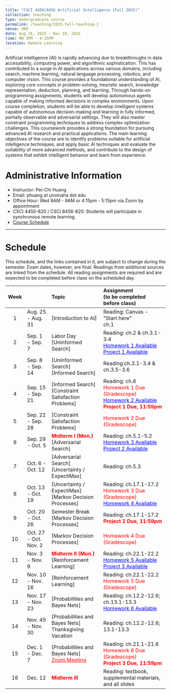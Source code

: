 ```yaml
---
title: "CSCI 4450/8456 Artificial Intelligence (Fall 2025)"
collection: teaching
type: Undergraduate course
permalink: /teaching/2025-fall-teaching-2
venue: UNO
date: Aug 25, 2025 - Dec 19, 2025
time: MW 3PM - 4:15PM
location: Remote Learning
---
```

Artificial intelligence (AI) is rapidly advancing due to breakthroughs in data accessibility, computing power, and algorithmic sophistication. This has contributed to a surge in AI applications across various domains, including search, machine learning, natural language processing, robotics, and computer vision. This course provides a foundational understanding of AI, exploring core concepts in problem-solving, heuristic search, knowledge representation, deduction, planning, and learning. Through hands-on programming assignments, students will develop autonomous agents capable of making informed decisions in complex environments. Upon course completion, students will be able to develop intelligent systems capable of autonomous decision-making and learning in fully informed, partially observable and adversarial settings. They will also master constraint programming techniques to address complex optimization challenges. This coursework provides a strong foundation for pursuing advanced AI research and practical applications. The main learning objectives of the course are to identify problems suitable for artificial intelligence techniques, and apply basic AI techniques and evaluate the suitability of more advanced methods, and contribute to the design of systems that exhibit intelligent behavior and learn from experience.

# Administrative Information
* Instructor: Pei-Chi Huang
* Email: phuang at unomaha dot edu
* Office Hour: Wed 8AM - 9AM or 4:15pm - 5:15pm via Zoom by appointment
* CSCI 4450-820 / CSCI 8456-820: Students will participate in synchronous remote learning.
* [Course Schedule](#schedule)

---------------------------------------------------------------------------------------------------------------
# Schedule
This schedule, and the links contained in it, are subject to change during the semester. Exam dates, however, are final.
Readings from additional sources are linked from the schedule. All reading assignments are required and are expected to be completed before class on the scheduled day.



| Week |    	|           	Topic             	| Assignment <br>(to be completed before class) |
|:----:|:----------|:------------------------------------|:----------------------------------------------|
| 1  |  Aug. 25  -   Aug. 31  |   [Introduction to AI]   	| 	Reading: Canvas - "Start here"  <br> ch.1     	|
| 2  |  Sep. 1  -   Sep. 7	|  Labor Day <br> [Uninformed Search]     	|   Reading: ch.2 & ch.3.1-3.4  <br> <a href="" style="color:blue"> Homework 1 Available</a> <br> <a href="" style="color:blue">Project 1 Available</a> |
| 3  |  Sep. 8   -   Sep. 14   |  [Uninformed Search] <br>  [Informed Search]   | Reading:ch.3.1-3.4 & ch.3.5-3.6   |
| 4  |  Sep. 15  -   Sep. 21  |  [Informed Search] <br> [Constraint Satisfaction Problems] 	|   Reading:  ch.6   <br> <span style="color:red"> Homework 1 Due (Gradescope) <br> <a href="" style="color:blue"> Homework 2 Available</a>   <br> <span style="color:red"> **Project 1 Due, 11:59pm**</span>  |
| 5  |  Sep. 22  -   Sep. 28  |   [Constraint Satisfaction Problems] 	| 	<span style="color:red"> Homework 2 Due (Gradescope)  |
| 6  |  Sep. 29  -   Oct. 5  |  <span style="color:red"> **Midterm I (Mon.)** </span> <br> [Adversarial Search]       	|   Reading: ch.5.1-5.2  <br> <a href="" style="color:blue"> Homework 3 Available</a>  <br> <a href="" style="color:blue">Project 2 Available</a> 	|
| 7  |  Oct. 6  -   Oct. 12   	|   [Adversarial Search] <br> [Uncertainty / ExpectiMax]   	|	Reading: ch.5.3	|
| 8  |  Oct. 13 - Oct. 19	|  [Uncertainty / ExpectiMax] <br>[Markov Decision Processes]  |  Reading: ch.17.1-17.2 <br>  <span style="color:red"> Homework 3 Due (Gradescope) <br> <a href="" style="color:blue"> Homework 4 Available</a>  |
| 9	|   Oct. 20 - Oct. 26  |   Semester Break <br> [Markov Decision Processes]  |  Reading: ch.17.1-17.2  <br> <span style="color:red"> **Project 2 Due, 11:59pm**</span>   |
| 10  |  Oct. 27 - Oct. Nov. 2 	|   [Markov Decision Processes]  |   <span style="color:red"> Homework 4 Due (Gradescope)   	|
| 11  |   Nov. 3 - Nov. 9 	|  <span style="color:red"> **Midterm II (Mon.)** </span> <br> [Reinforcement Learning]	   |   Reading: ch.22.1-22.2  <br> <a href="" style="color:blue"> Homework 5 Available</a>  <br> <a href="" style="color:blue">Project 3 Available</a>	|
| 12  |   Nov. 10 - Nov. 16  |	[Reinforcement Learning]	|   Reading: ch.22.1-22.2 <br>   <span style="color:red"> Homework 5 Due (Gradescope)        	|
| 13  |   Nov. 17  - Nov. 23  |  [Probabilities and Bayes Nets] |	Reading: ch.12.2-12.6; ch.13.1-13.3	<br> <a href="" style="color:blue"> Homework 6 Available</a>    	|
| 14 |   Nov. 45 - Nov. 30   |  [Probabilities and Bayes Nets] <br>  Thanksgiving Vacation |	Reading: ch.12.2-12.6; 13.1-13.3 |
| 15  | Dec. 1 - Dec. 7  	|   [Probabilities and Bayes Nets] <br> <a href="" style="color:red">Zoom Meeting</a> |  Reading: ch.21.1-21.6  <br>   <span style="color:red"> Homework 6 Due (Gradescope)  <br> <span style="color:red"> **Project 3 Due, 11:59pm**</span>    	|
| 16  | Dec. 12  |   <span style="color:red"> **Midterm III** </span> | Reading: textbook, supplemental materials, and all slides |
